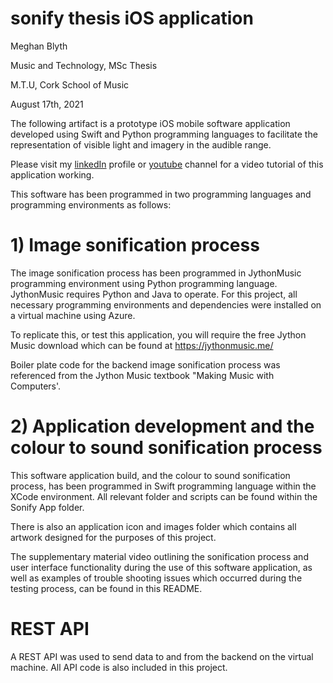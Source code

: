 # sonify thesis iOS application 


Meghan Blyth

Music and Technology, MSc Thesis 

M.T.U, Cork School of Music 

August 17th, 2021 


The following artifact is a prototype iOS mobile software application developed using Swift and Python programming languages to facilitate the representation of visible light and imagery in the audible range. 

Please visit my [linkedIn](https://www.linkedin.com/in/megblyth/) profile or [youtube](https://www.youtube.com/channel/UC57V_O6tafB_O-_DRCWjNNQ) channel for a video tutorial of this application working. 

This software has been programmed in two programming languages and programming environments as follows:

# 1)	Image sonification process 

The image sonification process has been programmed in JythonMusic programming environment using Python programming language.  JythonMusic requires Python and Java to operate.  For this project, all necessary programming environments and dependencies were installed on a virtual machine using Azure.  

To replicate this, or test this application, you will require the free Jython Music download which can be found at https://jythonmusic.me/ 

Boiler plate code for the backend image sonification process was referenced from the Jython Music textbook "Making Music with Computers'. 


# 2)	Application development and the colour to sound sonification process 

This software application build, and the colour to sound sonification process, has been programmed in Swift programming language within the XCode environment.  All relevant folder and scripts can be found within the Sonify App folder.  

There is also an application icon and images folder which contains all artwork designed for the purposes of this project.  

The supplementary material video outlining the sonification process and user interface functionality during the use of this software application, as well as examples of trouble shooting issues which occurred during the testing process, can be found in this README.  


# REST API 

A REST API was used to send data to and from the backend on the virtual machine.  All API code is also included in this project. 

